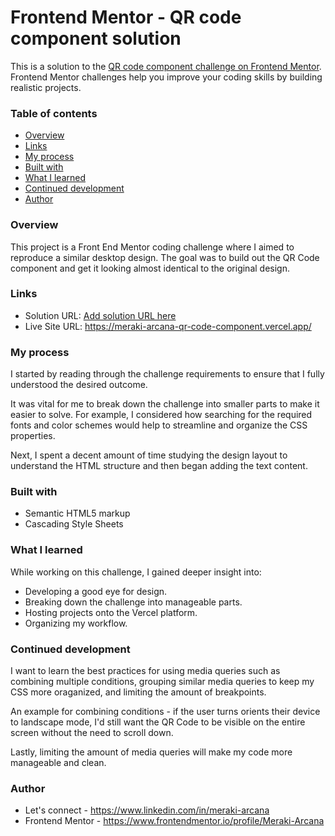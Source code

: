 # Frontend Mentor - QR code component solution

This is a solution to the [QR code component challenge on Frontend Mentor](https://www.frontendmentor.io/challenges/qr-code-component-iux_sIO_H). Frontend Mentor challenges help you improve your coding skills by building realistic projects.

### Table of contents

- [Overview](#overview)
- [Links](#links)
- [My process](#my-process)
- [Built with](#built-with)
- [What I learned](#what-i-learned)
- [Continued development](#continued-development)
- [Author](#author)

### Overview

This project is a Front End Mentor coding challenge where I aimed to reproduce a similar desktop design. The goal was to build out the QR Code component and get it looking almost identical to the original design.

### Links

- Solution URL: [Add solution URL here](https://your-solution-url.com)
- Live Site URL: https://meraki-arcana-qr-code-component.vercel.app/

### My process

I started by reading through the challenge requirements to ensure that I fully understood the desired outcome.

It was vital for me to break down the challenge into smaller parts to make it easier to solve. For example, I considered how searching for the required fonts and color schemes would help to streamline and organize the CSS properties.

Next, I spent a decent amount of time studying the design layout to understand the HTML structure and then began adding the text content.

### Built with

- Semantic HTML5 markup
- Cascading Style Sheets

### What I learned

While working on this challenge, I gained deeper insight into:

- Developing a good eye for design.
- Breaking down the challenge into manageable parts.
- Hosting projects onto the Vercel platform.
- Organizing my workflow.

### Continued development

I want to learn the best practices for using media queries such as combining multiple conditions, grouping similar media queries to keep my CSS more oraganized, and limiting the amount of breakpoints.

An example for combining conditions - if the user turns orients their device to landscape mode, I'd still want the QR Code to be visible on the entire screen without the need to scroll down.

Lastly, limiting the amount of media queries will make my code more manageable and clean.

### Author

- Let's connect - https://www.linkedin.com/in/meraki-arcana
- Frontend Mentor - https://www.frontendmentor.io/profile/Meraki-Arcana

